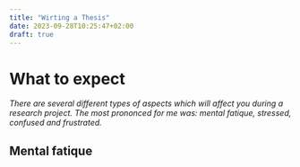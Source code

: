 ```yaml
---
title: "Wirting a Thesis"
date: 2023-09-28T10:25:47+02:00
draft: true
---
```


# What to expect

*There are several different types of aspects which will affect you during a research project. The most prononced for me was: mental fatique, stressed, confused and frustrated.*

## Mental fatique

